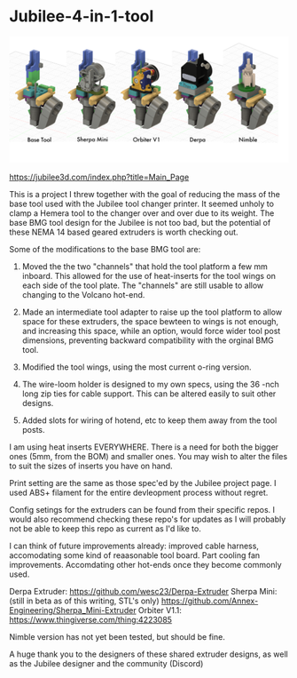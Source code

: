 # Jubilee-4-in-1-tool
![comp1](/images/comp1.png)

https://jubilee3d.com/index.php?title=Main_Page

This is a project I threw together with the goal of reducing the mass of the base tool used with the Jubilee tool changer printer. It seemed unholy to clamp a Hemera tool to the changer over and over due to its weight. The base BMG tool design for the Jubilee is not too bad, but the potential of these NEMA 14 based geared extruders is worth checking out. 

Some of the modifications to the base BMG tool are:

1. Moved the the two "channels" that hold the tool platform a few mm inboard. This allowed for the use of heat-inserts for the tool wings on each side of the tool plate. The "channels" are still usable to allow changing to the Volcano hot-end.

2. Made an intermediate tool adapter to raise up the tool platform to allow space for these extruders, the space bewteen to wings is not enough, and increasing this space, while an option, would force wider tool post dimensions, preventing backward compatibility with the orginal BMG tool.

3. Modified the tool wings, using the most current o-ring version.

4. The wire-loom holder is designed to my own specs, using the 36 -nch long zip ties for cable support. This can be altered easily to suit other designs.

5. Added slots for wiring of hotend, etc to keep them away from the tool posts.

I am using heat inserts EVERYWHERE. There is a need for both the bigger ones (5mm, from the BOM) and smaller ones. You may wish to alter the files to suit the sizes of inserts you have on hand.

Print setting are the same as those spec'ed by the Jubilee project page. I used ABS+ filament for the entire devleopment process without regret.

Config setings for the extruders can be found from their specific repos. I would also recommend checking these repo's for updates as I will probably not be able to keep this repo as current as I'd like to.

I can think of future improvements already: improved cable harness, accomodating some kind of reaasonable tool board. Part cooling fan improvements. Accomdating other hot-ends once they become commonly used.

Derpa Extruder: https://github.com/wesc23/Derpa-Extruder
Sherpa Mini: (still in beta as of this writing, STL's only) https://github.com/Annex-Engineering/Sherpa_Mini-Extruder
Orbiter V1.1: https://www.thingiverse.com/thing:4223085

Nimble version has not yet been tested, but should be fine.

A huge thank you to the designers of these shared extruder designs, as well as the Jubilee designer and the community (Discord)
